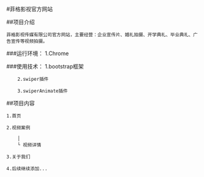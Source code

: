 #菲格影视官方网站

##项目介绍

    菲格影视传媒有限公司官方网站，主要经营：企业宣传片、婚礼拍摄、开学典礼、毕业典礼、广告宣传等视频拍摄。
    
###运行环境：
        1.Chrome

###使用技术：
        1.bootstrap框架

        2.swiper插件

        3.swiperAnimate插件

##项目内容

    1.首页

    2.视频案例

        │
        └ 视频详情
    
    3.关于我们

    4.后续继续添加...
